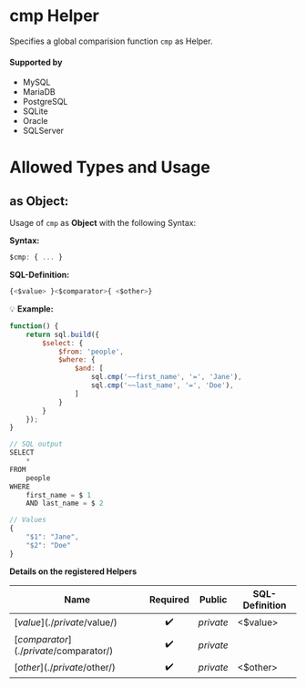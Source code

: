 # cmp Helper
Specifies a global comparision function `cmp` as Helper.

#### Supported by
- MySQL
- MariaDB
- PostgreSQL
- SQLite
- Oracle
- SQLServer

# Allowed Types and Usage

## as Object:

Usage of `cmp` as **Object** with the following Syntax:

**Syntax:**

```javascript
$cmp: { ... }
```

**SQL-Definition:**
```javascript
{<$value> }<$comparator>{ <$other>}
```

:bulb: **Example:**
```javascript
function() {
    return sql.build({
        $select: {
            $from: 'people',
            $where: {
                $and: [
                    sql.cmp('~~first_name', '=', 'Jane'),
                    sql.cmp('~~last_name', '=', 'Doe'),
                ]
            }
        }
    });
}

// SQL output
SELECT
    *
FROM
    people
WHERE
    first_name = $ 1
    AND last_name = $ 2

// Values
{
    "$1": "Jane",
    "$2": "Doe"
}
```

**Details on the registered Helpers**

Name|Required|Public|SQL-Definition
----|:--------:|------|--------------
[$value](./private/$value/)|:heavy_check_mark:|*private*| <$value> 
[$comparator](./private/$comparator/)|:heavy_check_mark:|*private*|
[$other](./private/$other/)|:heavy_check_mark:|*private*|  <$other>

